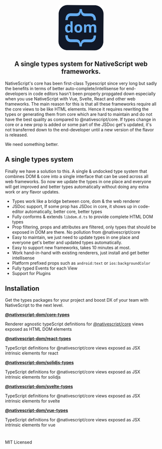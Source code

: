 <div align="center" >

<img src="./dom.png" width="150" height="150" />

</div>

<h2 align="center">
A single types system for NativeScript web frameworks.
</h2>

NativeScript's core has been first-class Typescript since very long but sadly the benefits in terms of better auto-complete/intellisense for end-developers in code editors hasn't been properly propgated down especially when you use NativeScript with Vue, Svelte, React and other web frameworks. The main reason for this is that all these frameworks require all the core views to be like HTML elements. Hence it requires rewriting the types or generating them from core which are hard to maintain and do not have the best quality as compared to @nativescript/core. If types change in core or a new prop is added or some part of the JSDoc get's updated, it's not transferred down to the end-developer until a new version of the flavor is released.

We need something better.

## A single types system

Finally we have a solution to this. A single & undocked type system that combines DOM & core into a single interface that can be used across all web frameworks. So now we update the types in one place and everyone will get improved and better types automatically without doing any extra work or any flavor updates.

- Types work like a bridge between core, dom & the web renderer
- JSDoc support, If some prop has JSDoc in core, it shows up in code-editor automatically, better core, better types
- Fully conforms & extends `libdom.d.ts` to provide complete HTML DOM types
- Prop filtering, props and attributes are filtered, only types that should be exposed in DOM are there. No pollution from @nativescript/core
- Easy to maintain, we just need to update types in one place and everyone get's better and updated types automatically.
- Easy to support new frameworks, takes 10 minutes at most.
- Work hand-in-hand with existing renderers, just install and get better intellisense
- Platform prefixed props such as `android:text` or `ios:backgroundColor`
- Fully typed Events for each View
- Support for Plugins

## Installation

Get the types packages for your project and boost DX of your team with NativeScript to the next level.

**[@nativescript-dom/core-types](/package/@nativescript-dom/core-types)**

Renderer agnostic typeScript definitions for [@nativescript/core](https://github.com/NativeScript/NativeScript) views exposed as HTML DOM elements

**[@nativescript-dom/react-types](/package/@nativescript-dom/react-types)**

TypeScript definitions for @nativescript/core views exposed as JSX intrinsic elements for react

**[@nativescript-dom/solidjs-types](/package/@nativescript-dom/solidjs-types)**

TypeScript definitions for @nativescript/core views exposed as JSX intrinsic elements for solidjs

**[@nativescript-dom/svelte-types](/package/@nativescript-dom/svelte-types)**

TypeScript definitions for @nativescript/core views exposed as JSX intrinsic elements for svelte

**[@nativescript-dom/vue-types](/package/@nativescript-dom/vue-types)**

TypeScript definitions for @nativescript/core views exposed as JSX intrinsic elements for vue

#

MIT Licensed
